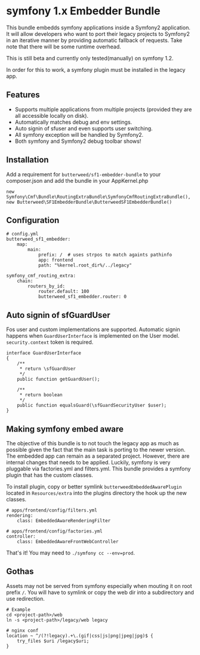 # symfony 1.x Embedder Bundle

This bundle embedds symfony applications inside a Symfony2 application.
It will allow developers who want to port their legacy projects to Symfony2 in an
iterative manner by providing automatic fallback of requests. Take note that there
will be some runtime overhead.

This is still beta and currently only tested(manually) on symfony 1.2.

In order for this to work, a symfony plugin must be installed in the legacy app.

## Features

* Supports multiple applications from multiple projects (provided they are all accessible locally on disk).
* Automatically matches debug and env settings.
* Auto signin of sfuser and even supports user switching.
* All symfony exception will be handled by Symfony2.
* Both symfony and Symfony2 debug toolbar shows!

## Installation

Add a requirement for `butterweed/sf1-embedder-bundle` to your
composer.json and add the bundle in your AppKernel.php

    new Symfony\Cmf\Bundle\RoutingExtraBundle\SymfonyCmfRoutingExtraBundle(),
    new Butterweed\SF1EmbedderBundle\ButterweedSF1EmbedderBundle()


## Configuration

    # config.yml
    butterweed_sf1_embedder:
        map:
            main:
                prefix: /  # uses strpos to match againts pathinfo
                app: frontend
                path: "%kernel.root_dir%/../legacy"

    symfony_cmf_routing_extra:
        chain:
            routers_by_id:
                router.default: 100
                butterweed_sf1_embedder.router: 0



## Auto signin of sfGuardUser

Fos user and custom implementations are supported. Automatic signin happens
when `GuardUserInterface` is implemented on the User model. `security.context` token is required.

    interface GuardUserInterface
    {
        /**
         * return \sfGuardUser
         */
        public function getGuardUser();

        /**
         * return boolean
         */
        public function equalsGuard(\sfGuardSecurityUser $user);
    }

## Making symfony embed aware

The objective of this bundle is to not touch the legacy app as much as possible
given the fact that the main task is porting to the newer version. The embedded app
can remain as a separated project. However, there are internal changes that needs to be applied.
Luckily, symfony is very pluggable via factories.yml and filters.yml. This bundle provides a symfony plugin
that has the custom classes.

To install plugin, copy or better symlink `butterweedEmbeddedAwarePlugin` located in `Resources/extra` into the plugins directory the hook up the new classes.

    # apps/frontend/config/filters.yml
    rendering:
        class: EmbeddedAwareRenderingFilter

    # apps/frontend/config/factories.yml
    controller:
        class: EmbeddedAwareFrontWebController

That's it! You may need to `./symfony cc --env=prod`.

## Gothas

Assets may not be served from symfony especially when mouting it on root prefix `/`.
You will have to symlink or copy the web dir into a subdirectory and use redirection.

    # Example
    cd <project-path>/web
    ln -s <project-path>/legacy/web legacy

    # nginx conf
    location ~ ^/(?!legacy).+\.(gif|css|js|png|jpeg|jpg)$ {
        try_files $uri /legacy$uri;
    }





